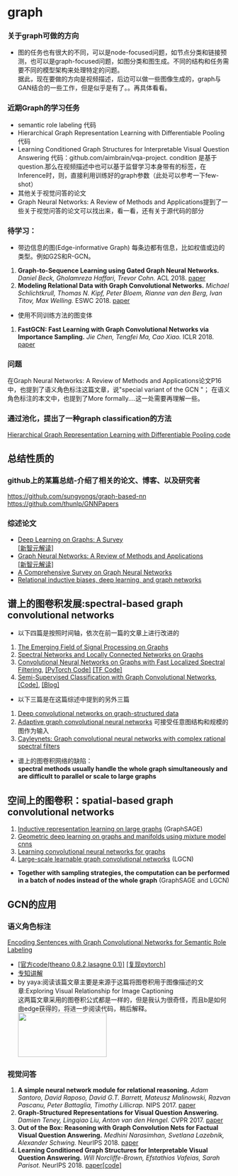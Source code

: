 # graph
### 关于graph可做的方向
- 图的任务也有很大的不同，可以是node-focused问题，如节点分类和链接预测，也可以是graph-focused问题，如图分类和图生成。不同的结构和任务需要不同的模型架构来处理特定的问题。   
据此，现在要做的方向是视频描述，后边可以做一些图像生成的，graph与GAN结合的一些工作，但是似乎是有了。。再具体看看。


### 近期Graph的学习任务 
- semantic role labeling 代码
- Hierarchical Graph Representation Learning with Differentiable Pooling 代码
- Learning Conditioned Graph Structures for Interpretable Visual Question Answering 代码：github.com/aimbrain/vqa-project.
condition 是基于question.那么在视频描述中也可以基于监督学习本身带有的标签，在Inference时，则，直接利用训练好的graph参数（此处可以参考一下few-shot）
- 其他关于视觉问答的论文
- Graph Neural Networks: A Review of Methods and Applications提到了一些关于视觉问答的论文可以找出来，看一看，还有关于源代码的部分

### 待学习：
- 带边信息的图(Edge-informative Graph)
每条边都有信息，比如权值或边的类型。例如G2S和R-GCN。
1. **Graph-to-Sequence Learning using Gated Graph Neural Networks.**
*Daniel Beck, Gholamreza Haffari, Trevor Cohn.* ACL 2018. [paper](https://arxiv.org/pdf/1806.09835.pdf)
1. **Modeling Relational Data with Graph Convolutional Networks.**
*Michael Schlichtkrull, Thomas N. Kipf, Peter Bloem, Rianne van den Berg, Ivan Titov, Max Welling.* ESWC 2018. [paper](https://arxiv.org/pdf/1703.06103.pdf)

- 使用不同训练方法的图变体
1. **FastGCN: Fast Learning with Graph Convolutional Networks via Importance Sampling.**
*Jie Chen, Tengfei Ma, Cao Xiao.* ICLR 2018. [paper](https://arxiv.org/pdf/1801.10247.pdf)



### 问题
在Graph Neural Networks: A Review of Methods and Applications论文P16中，也提到了语义角色标注这篇文章，说"special variant of the GCN "；
在语义角色标注的本文中，也提到了More formally....这一处需要再理解一些。




### 通过池化，提出了一种graph classification的方法</br>
[Hierarchical Graph Representation Learning with Differentiable Pooling](https://arxiv.org/pdf/1806.08804.pdf),[code](https://github.com/RexYing/diffpool)


## 总结性质的
### github上的某篇总结-介绍了相关的论文、博客、以及研究者</br>
https://github.com/sungyongs/graph-based-nn</br>
https://github.com/thunlp/GNNPapers</br>

### 综述论文
- [Deep Learning on Graphs: A Survey](https://arxiv.org/abs/1812.04202)  
[[新智元解读]](https://mp.weixin.qq.com/s/eelcT5x_kWC0dDt0_Ph4qg)
- [Graph Neural Networks: A Review of Methods and Applications](https://arxiv.org/abs/1812.08434)  
[[新智元解读]](https://mp.weixin.qq.com/s/h4jQWJlQV2Ew3SpuF8k5Hw)
- [A Comprehensive Survey on Graph Neural Networks](https://arxiv.org/abs/1901.00596)
- [Relational inductive biases, deep learning, and graph networks](https://arxiv.org/pdf/1806.01261.pdf)

## 谱上的图卷积发展:spectral-based graph convolutional networks

- 以下四篇是按照时间轴，依次在前一篇的文章上进行改进的
1. [The Emerging Field of Signal Processing on Graphs](https://arxiv.org/pdf/1211.0053.pdf)
1. [Spectral Networks and Locally Connected Networks on Graphs](https://arxiv.org/abs/1312.6203)
1. [Convolutional Neural Networks on Graphs with Fast Localized Spectral Filtering](https://arxiv.org/abs/1606.09375), [[PyTorch Code]](https://github.com/xbresson/graph_convnets_pytorch/blob/master/README.md) [[TF Code]](https://github.com/mdeff/cnn_graph)
1. [Semi-Supervised Classification with Graph Convolutional Networks](https://arxiv.org/abs/1609.02907), [[Code]](https://github.com/tkipf/gcn), [[Blog]](http://tkipf.github.io/graph-convolutional-networks/)

- 以下三篇是在<A Comprehensive Survey on Graph Neural Networks>这篇综述中提到的另外三篇
1. [Deep convolutional networks on graph-structured data](https://arxiv.org/abs/1506.05163)
1. [Adaptive graph convolutional neural networks](https://arxiv.org/abs/1801.03226)  可接受任意图结构和规模的图作为输入
1. [Cayleynets: Graph convolutional neural networks with complex rational spectral filters](https://arxiv.org/abs/1705.07664)

- 谱上的图卷积网络的缺陷：   
**spectral methods usually handle the whole graph simultaneously and are difficult to parallel or scale to large graphs**

## 空间上的图卷积：spatial-based graph convolutional networks

1. [Inductive representation learning on large graphs](http://papers.nips.cc/paper/6703-inductive-representation-learning-on-large-graphs.pdf)  (GraphSAGE)
1. [Geometric deep learning on graphs and manifolds using mixture model cnns](http://openaccess.thecvf.com/content_cvpr_2017/papers/Monti_Geometric_Deep_Learning_CVPR_2017_paper.pdf)
1. [Learning convolutional neural networks for graphs](http://proceedings.mlr.press/v48/niepert16.pdf)
1. [Large-scale learnable graph convolutional networks](https://dl.acm.org/citation.cfm?id=3219947)  (LGCN) 

- **Together with sampling strategies, the computation can be performed in a batch of nodes instead of the whole graph** (GraphSAGE and LGCN)

## GCN的应用

### 语义角色标注</br>
[Encoding Sentences with Graph Convolutional Networks for Semantic Role Labeling](https://arxiv.org/abs/1703.04826)</br>
* [[官方code(theano 0.8.2,lasagne 0.1)]](https://github.com/diegma/neural-dep-srl)  [[复现pytorch]](https://github.com/kervyRivas/Graph-convolutional)
* [专知讲解](https://mp.weixin.qq.com/s/c6ZhSk4r3pvnjHsvpwkkSw)
* by yaya:阅读该篇文章主要是来源于这篇将图卷积用于图像描述的文章:Exploring Visual Relationship for Image Captioning</br>
这两篇文章采用的图卷积公式都是一样的，但是我认为很奇怪，而且b是如何由edge获得的，将进一步阅读代码，稍后解释。</br>
<img src="https://github.com/ShiYaya/graph/blob/master/images/gcn%2Bformulation.png" width="200" height="100" ></br>


### 视觉问答</br>
1. **A simple neural network module for relational reasoning.**
*Adam Santoro, David Raposo, David G.T. Barrett, Mateusz Malinowski, Razvan Pascanu, Peter Battaglia, Timothy Lillicrap.* NIPS 2017. [paper](https://arxiv.org/pdf/1706.01427.pdf)
1. **Graph-Structured Representations for Visual Question Answering.**
*Damien Teney, Lingqiao Liu, Anton van den Hengel.* CVPR 2017. [paper](https://arxiv.org/pdf/1609.05600.pdf)
1. **Out of the Box: Reasoning with Graph Convolution Nets for Factual Visual Question Answering.**
*Medhini Narasimhan, Svetlana Lazebnik, Alexander Schwing.* NeurIPS 2018. [paper](http://papers.nips.cc/paper/7531-out-of-the-box-reasoning-with-graph-convolution-nets-for-factual-visual-question-answering.pdf)
1. **Learning Conditioned Graph Structures for Interpretable Visual Question Answering.**
*Will Norcliffe-Brown, Efstathios Vafeias, Sarah Parisot.* NeurIPS 2018. [paper](https://arxiv.org/pdf/1806.07243)[[code]](https://github.com/aimbrain/vqa-project)
